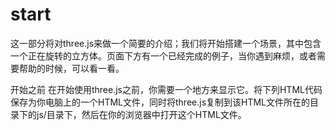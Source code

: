 # start

这一部分将对three.js来做一个简要的介绍；我们将开始搭建一个场景，其中包含一个正在旋转的立方体。页面下方有一个已经完成的例子，当你遇到麻烦，或者需要帮助的时候，可以看一看。

开始之前
在开始使用three.js之前，你需要一个地方来显示它。将下列HTML代码保存为你电脑上的一个HTML文件，同时将three.js复制到该HTML文件所在的目录下的js/目录下，然后在你的浏览器中打开这个HTML文件。